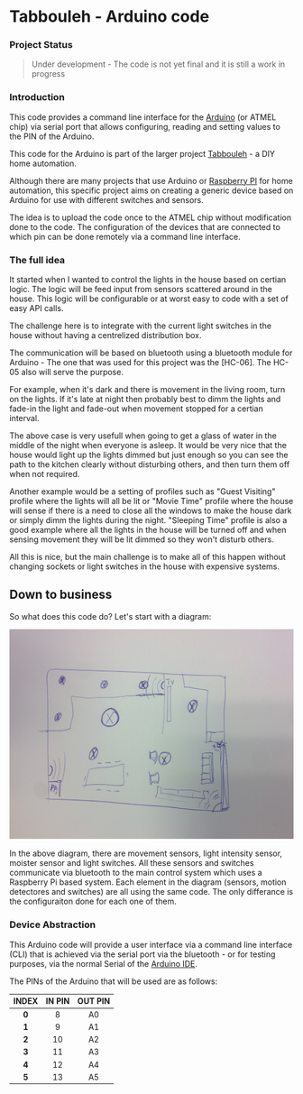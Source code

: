 # Tabbouleh - Arduino code
### Project Status
> Under development - The code is not yet final and it is still a work in progress

### Introduction
This code provides a command line interface for the [Arduino] (or ATMEL chip) via serial port that allows configuring, reading and setting values to the PIN of the Arduino.

This code for the Arduino is part of the larger project [Tabbouleh] - a DIY home automation.

Although there are many projects that use Arduino or [Raspberry PI] for home automation, this specific project aims on creating a generic device based on Arduino for use with different switches and sensors.

The idea is to upload the code once to the ATMEL chip without modification done to the code. The configuration of the devices that are connected to which pin can be done remotely via a command line interface.

### The full idea
It started when I wanted to control the lights in the house based on certian logic. The logic will be feed input from sensors scattered around in the house. This logic will be configurable or at worst easy to code with a set of easy API calls.

The challenge here is to integrate with the current light switches in the house without having a centrelized distribution box.

The communication will be based on bluetooth using a bluetooth module for Arduino - The one that was used for this project was the [HC-06]. The HC-05 also will serve the purpose.

For example, when it's dark and there is movement in the living room, turn on the lights. If it's late at night then probably best to dimm the lights and fade-in the light and fade-out when movement stopped for a certian interval.

The above case is very usefull when going to get a glass of water in the middle of the night when everyone is asleep. It would be very nice that the house would light up the lights dimmed but just enough so you can see the path to the kitchen clearly without disturbing others, and then turn them off when not required.

Another example would be a setting of profiles such as "Guest Visiting" profile where the lights will all be lit or "Movie Time" profile where the house will sense if there is a need to close all the windows to make the house dark or simply dimm the lights during the night. "Sleeping Time" profile is also a good example where all the lights in the house will be turned off and when sensing movement they will be lit dimmed so they won't disturb others.

All this is nice, but the main challenge is to make all of this happen without changing sockets or light switches in the house with expensive systems.

## Down to business
So what does this code do? Let's start with a diagram:

![Sample House Diagram](/images/Sample_House_Diagram.jpg?raw=true "Example 1")

In the above diagram, there are movement sensors, light intensity sensor, moister sensor and light switches. All these sensors and switches communicate via bluetooth to the main control system which uses a Raspberry Pi based system. Each element in the diagram (sensors, motion detectores and switches) are all using the same code. The only differance is the configuraiton done for each one of them.

### Device Abstraction
This Arduino code will provide a user interface via a command line interface (CLI) that is achieved via the serial port via the bluetooth - or for testing purposes, via the normal Serial of the [Arduino IDE].

The PINs of the Arduino that will be used are as follows:

|INDEX | IN PIN | OUT PIN|
|:-:|:-:|:-:|
|**0** | 8 | A0|
|**1** | 9 | A1|
|**2** | 10 | A2|
|**3** | 11 | A3|
|**4** | 12 | A4|
|**5** | 13 | A5|

### 

[//]:# (Links mapping)
[Arduino]: https://www.arduino.cc/
[Raspberry PI]: https://www.raspberrypi.org/
[Tabbouleh]: https://still.did.not.create.a.site
[Arduino IDE]: https://www.arduino.cc/en/Main/Software
